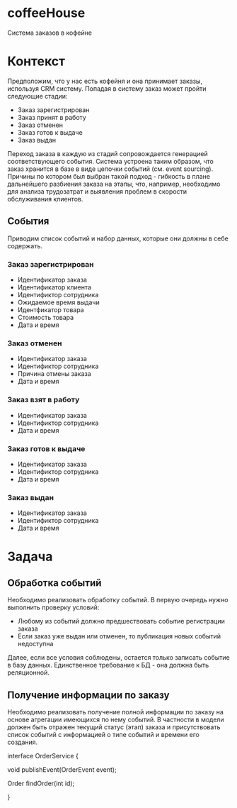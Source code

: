 # coffeeHouse


Система заказов в кофейне


# Контекст

Предположим, что у нас есть кофейня и она принимает заказы, используя CRM систему. Попадая в систему заказ может пройти следующие стадии:

- Заказ зарегистрирован
- Заказ принят в работу
- Заказ отменен
- Заказ готов к выдаче
- Заказ выдан

Переход заказа в каждую из стадий сопровождается генерацией соответствующего события. Система устроена таким образом, что заказ хранится в базе в виде цепочки событий (см. event sourcing). Причины по котором был выбран такой подход - гибкость в плане дальнейшего разбиения заказа на этапы, что, например, необходимо для анализа трудозатрат и выявления проблем в скорости обслуживания клиентов.

## События

Приводим список событий и набор данных, которые они должны в себе содержать.

### Заказ зарегистрирован

- Идентификатор заказа
- Идентификатор клиента
- Идентификтор сотрудника
- Ожидаемое время выдачи
- Идентфикатор товара
- Стоимость товара
- Дата и время

### Заказ отменен

- Идентификатор заказа
- Идентификтор сотрудника
- Причина отмены заказа
- Дата и время

### Заказ взят в работу

- Идентификатор заказа
- Идентификтор сотрудника
- Дата и время

### Заказ готов к выдаче

- Идентификатор заказа
- Идентификтор сотрудника
- Дата и время

### Заказ выдан

- Идентификатор заказа
- Идентификтор сотрудника
- Дата и время

# Задача

## Обработка событий

Необходимо реализовать обработку событий. В первую очередь нужно выполнить проверку условий:

- Любому из событий должно предшествовать событие регистрации заказа
- Если заказ уже выдан или отменен, то публикация новых событий недоступна

Далее, если все условия соблюдены, остается только записать событие в базу данных. Единственное требование к БД - она должна быть реляционной.

## Получение информации по заказу

Необходимо реализовать получение полной информации по заказу на основе агрегации имеющихся по нему событий. В частности в модели должен быть отражен текущий статус (этап) заказа и присутствовать список событий с информацией о типе событий и времени его создания.

interface OrderService {

   void publishEvent(OrderEvent event);

   Order findOrder(int id);

}
